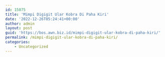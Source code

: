 ```yaml
---
id: 15075
title: 'Mimpi Digigit Ular Kobra Di Paha Kiri'
date: '2022-12-26T05:24:41+00:00'
author: admin
layout: post
guid: 'https://bos.awn.biz.id/mimpi-digigit-ular-kobra-di-paha-kiri/'
permalink: /mimpi-digigit-ular-kobra-di-paha-kiri/
categories:
    - Uncategorized
---
```


